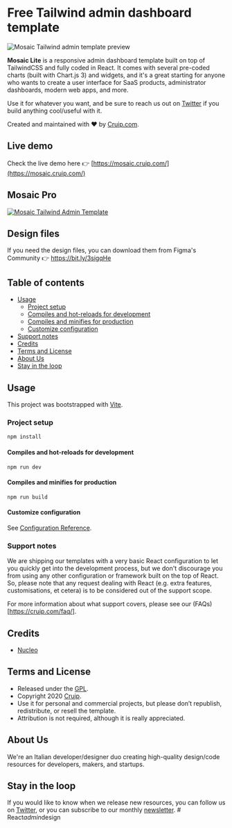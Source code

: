 # Free Tailwind admin dashboard template

![Mosaic Tailwind admin template preview](https://github.com/cruip/tailwind-dashboard-template/assets/2683512/ef306423-3b89-4d0c-be80-9c5c682478d1)

**Mosaic Lite** is a responsive admin dashboard template built on top of TailwindCSS and fully coded in React. It comes with several pre-coded charts (built with Chart.js 3) and widgets, and it's a great starting for anyone who wants to create a user interface for SaaS products, administrator dashboards, modern web apps, and more.

Use it for whatever you want, and be sure to reach us out on [Twitter](https://twitter.com/Cruip_com) if you build anything cool/useful with it.

Created and maintained with ❤️ by [Cruip.com](https://cruip.com/).

## Live demo

Check the live demo here 👉️ [https://mosaic.cruip.com/](https://mosaic.cruip.com/)

## Mosaic Pro

[![Mosaic Tailwind Admin Template](https://github.com/cruip/tailwind-dashboard-template/assets/2683512/2b4d0fae-bb07-4229-8a8a-48005f2f33cb)](https://cruip.com/mosaic/)

## Design files

If you need the design files, you can download them from Figma's Community 👉 https://bit.ly/3sigqHe

## Table of contents

* [Usage](#usage)
  * [Project setup](#project-setup)
  * [Compiles and hot-reloads for development](#compiles-and-hot-reloads-for-development)
  * [Compiles and minifies for production](#compiles-and-minifies-for-production)
  * [Customize configuration](#customize-configuration)
* [Support notes](#support-notes)            
* [Credits](#credits)
* [Terms and License](#terms-and-license)
* [About Us](#about-us)
* [Stay in the loop](#stay-in-the-loop)

## Usage

This project was bootstrapped with [Vite](https://vitejs.dev/).

### Project setup
```
npm install
```

#### Compiles and hot-reloads for development
```
npm run dev
```

#### Compiles and minifies for production
```
npm run build
```

#### Customize configuration
See [Configuration Reference](https://vitejs.dev/guide/).

### Support notes
We are shipping our templates with a very basic React configuration to let you quickly get into the development process, but we don't discourage you from using any other configuration or framework built on the top of React. So, please note that any request dealing with React (e.g. extra features, customisations, et cetera) is to be considered out of the support scope.

For more information about what support covers, please see our (FAQs)[https://cruip.com/faq/].

## Credits

- [Nucleo](https://nucleoapp.com/)

## Terms and License

- Released under the [GPL](https://www.gnu.org/licenses/gpl-3.0.html).
- Copyright 2020 [Cruip](https://cruip.com/).
- Use it for personal and commercial projects, but please don’t republish, redistribute, or resell the template.
- Attribution is not required, although it is really appreciated.

## About Us

We're an Italian developer/designer duo creating high-quality design/code resources for developers, makers, and startups.

## Stay in the loop

If you would like to know when we release new resources, you can follow us on [Twitter](https://twitter.com/Cruip_com), or you can subscribe to our monthly [newsletter](https://cruip.com/#subscribe).
#   R e a c t _ a d m i n _ d e s i g n  
 